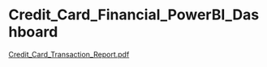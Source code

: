 # Credit_Card_Financial_PowerBI_Dashboard
[Credit_Card_Transaction_Report.pdf](https://github.com/user-attachments/files/16120423/Credit_Card_Transaction_Report.pdf)

